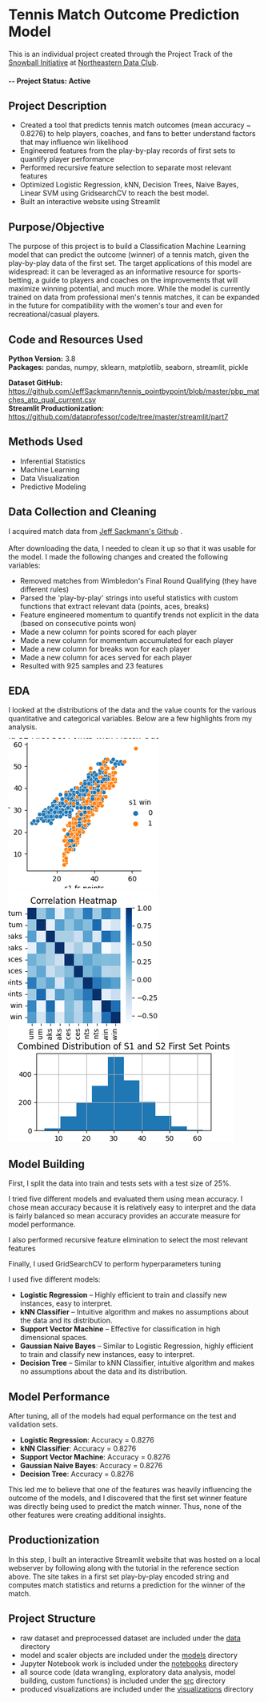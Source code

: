 # Tennis Match Outcome Prediction Model

This is an individual project created through the Project Track of
the [Snowball Initiative](https://dataclub.northeastern.edu/snowball/)
at [Northeastern Data Club](http://www.https://dataclub.northeastern.edu/).

#### -- Project Status: Active

## Project Description

* Created a tool that predicts tennis match outcomes (mean accuracy ~ 0.8276) to help players, coaches, and fans to
  better understand factors that may influence win likelihood
* Engineered features from the play-by-play records of first sets to quantify player performance
* Performed recursive feature selection to separate most relevant features
* Optimized Logistic Regression, kNN, Decision Trees, Naive Bayes, Linear SVM using GridsearchCV to reach the best
  model.
* Built an interactive website using Streamlit

## Purpose/Objective

The purpose of this project is to build a Classification Machine Learning model that can predict the outcome (winner) of
a tennis match, given the play-by-play data of the first set. The target applications of this model are widespread: it
can be leveraged as an informative resource for sports-betting, a guide to players and coaches on the improvements that
will maximize winning potential, and much more. While the model is currently trained on data from professional men's
tennis matches, it can be expanded in the future for compatibility with the women's tour and even for
recreational/casual players.

## Code and Resources Used

**Python Version:** 3.8  
**Packages:** pandas, numpy, sklearn, matplotlib, seaborn, streamlit, pickle  

[comment]: <> (**For Web Framework Requirements:**  ```pip install -r requirements.txt```  )
**Dataset GitHub:** https://github.com/JeffSackmann/tennis_pointbypoint/blob/master/pbp_matches_atp_qual_current.csv  
**Streamlit Productionization:** https://github.com/dataprofessor/code/tree/master/streamlit/part7

## Methods Used

* Inferential Statistics
* Machine Learning
* Data Visualization
* Predictive Modeling

## Data Collection and Cleaning

I acquired match data
from [Jeff Sackmann's Github](https://github.com/JeffSackmann/tennis_pointbypoint/blob/master/pbp_matches_atp_qual_current.csv)
.
\
\
After downloading the data, I needed to clean it up so that it was usable for the model. I made the following changes
and created the following variables:

* Removed matches from Wimbledon's Final Round Qualifying (they have different rules)
* Parsed the 'play-by-play' strings into useful statistics with custom functions that extract relevant data (points,
  aces, breaks)
* Feature engineered momentum to quantify trends not explicit in the data (based on consecutive points won)
* Made a new column for points scored for each player
* Made a new column for momentum accumulated for each player
* Made a new column for breaks won for each player
* Made a new column for aces served for each player
* Resulted with 925 samples and 23 features

## EDA

I looked at the distributions of the data and the value counts for the various quantitative and categorical variables.
Below are a few highlights from my analysis.

![alt text](https://github.com/jjz17/Tennis-Match-Outcome-Prediction/blob/main/visualizations/s1_s2_points_win_relplot.png "First Set Points Colored By Winner")
![alt text](https://github.com/jjz17/Tennis-Match-Outcome-Prediction/blob/main/visualizations/correlation_heatmap.png "Correlations")
![alt text](https://github.com/jjz17/Tennis-Match-Outcome-Prediction/blob/main/visualizations/s1_s2_points_histogram.png "First Set Points Distribution")

## Model Building

First, I split the data into train and tests sets with a test size of 25%.

I tried five different models and evaluated them using mean accuracy. I chose mean accuracy because it is relatively
easy to interpret and the data is fairly balanced so mean accuracy provides an accurate measure for model performance.

I also performed recursive feature elimination to select the most relevant features

Finally, I used GridSearchCV to perform hyperparameters tuning

I used five different models:

* **Logistic Regression** – Highly efficient to train and classify new instances, easy to interpret.
* **kNN Classifier** – Intuitive algorithm and makes no assumptions about the data and its distribution.
* **Support Vector Machine** – Effective for classification in high dimensional spaces.
* **Gaussian Naive Bayes** – Similar to Logistic Regression, highly efficient to train and classify new instances, easy
  to interpret.
* **Decision Tree** – Similar to kNN Classifier, intuitive algorithm and makes no assumptions about the data and its
  distribution.

## Model Performance

After tuning, all of the models had equal performance on the test and validation sets.

* **Logistic Regression**: Accuracy = 0.8276
* **kNN Classifier**: Accuracy = 0.8276
* **Support Vector Machine**: Accuracy = 0.8276
* **Gaussian Naive Bayes**: Accuracy = 0.8276
* **Decision Tree**: Accuracy = 0.8276

This led me to believe that one of the features was heavily influencing the outcome of the models, and I discovered that
the first set winner feature was directly being used to predict the match winner. Thus, none of the other features were 
creating additional insights.

## Productionization

In this step, I built an interactive Streamlit website that was hosted on a local webserver by following along with the tutorial in the
reference section above. The site takes in a first set play-by-play encoded string and computes match statistics and
returns a prediction for the winner of the match.

## Project Structure

- raw dataset and preprocessed dataset are included under
  the [data](https://github.com/jjz17/Tennis-Match-Outcome-Prediction/tree/main/data) directory
- model and scaler objects are included under
  the [models](https://github.com/jjz17/Tennis-Match-Outcome-Prediction/tree/main/models) directory
- Jupyter Notebook work is included under
  the [notebooks](https://github.com/jjz17/Tennis-Match-Outcome-Prediction/tree/main/notebooks) directory
- all source code (data wrangling, exploratory data analysis, model building, custom functions) is included under
  the [src](https://github.com/jjz17/Tennis-Match-Outcome-Prediction/tree/main/src) directory
- produced visualizations are included under
  the [visualizations](https://github.com/jjz17/Tennis-Match-Outcome-Prediction/tree/main/visualizations) directory
